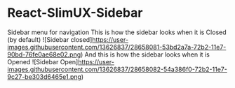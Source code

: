 # React-SlimUX-Sidebar
Sidebar menu for navigation
This is how the sidebar looks when it is Closed (by default)
![Sidebar closed]https://user-images.githubusercontent.com/13626837/28658081-53bd2a7a-72b2-11e7-90bd-76fe0ae68e02.png)
And this is how the sidebar looks when it is Opened
![Sidebar Open]https://user-images.githubusercontent.com/13626837/28658082-54a386f0-72b2-11e7-9c27-be303d6465e1.png)

